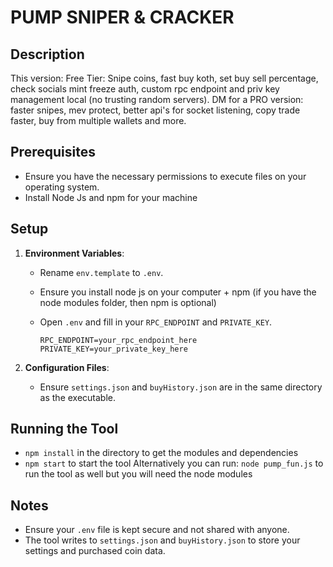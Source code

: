 # PUMP SNIPER & CRACKER

## Description
This version: Free Tier: Snipe coins, fast buy koth, set buy sell percentage, check socials mint freeze auth, custom rpc endpoint and priv key management local (no trusting random servers). 
DM for a PRO version: faster snipes, mev protect, better api's for socket listening, copy trade faster, buy from multiple wallets and more.

## Prerequisites
- Ensure you have the necessary permissions to execute files on your operating system.
- Install Node Js and npm for your machine

## Setup

1. **Environment Variables**:
   - Rename `env.template` to `.env`.
   - Ensure you install node js on your computer + npm (if you have the node modules folder, then npm is optional)
   - Open `.env` and fill in your `RPC_ENDPOINT` and `PRIVATE_KEY`.

     ```env
     RPC_ENDPOINT=your_rpc_endpoint_here
     PRIVATE_KEY=your_private_key_here
     ```

2. **Configuration Files**:
   - Ensure `settings.json` and `buyHistory.json` are in the same directory as the executable.

## Running the Tool
- `npm install` in the directory to get the modules and dependencies
- `npm start` to start the tool
Alternatively you can run: `node pump_fun.js` to run the tool as well but you will need the node modules

## Notes
- Ensure your `.env` file is kept secure and not shared with anyone.
- The tool writes to `settings.json` and `buyHistory.json` to store your settings and purchased coin data.

